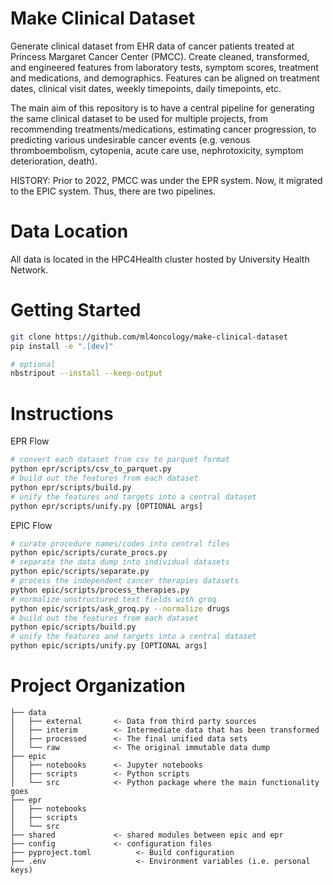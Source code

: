 # Make Clinical Dataset

Generate clinical dataset from EHR data of cancer patients treated at Princess Margaret Cancer Center (PMCC). Create cleaned, transformed, and engineered features from laboratory tests, symptom scores, treatment and medications, and demographics. Features can be aligned on treatment dates, clinical visit dates, weekly timepoints, daily timepoints, etc.

The main aim of this repository is to have a central pipeline for generating the same clinical dataset to be used for multiple projects, from recommending treatments/medications, estimating cancer progression, to predicting various undesirable cancer events (e.g. venous thromboembolism, cytopenia, acute care use, nephrotoxicity, symptom deterioration, death).

HISTORY:
Prior to 2022, PMCC was under the EPR system. Now, it migrated to the EPIC system. Thus, there are two pipelines. 

# Data Location
All data is located in the HPC4Health cluster hosted by University Health Network. 

# Getting Started
```bash
git clone https://github.com/ml4oncology/make-clinical-dataset
pip install -e ".[dev]"

# optional
nbstripout --install --keep-output
```

# Instructions
EPR Flow
```bash
# convert each dataset from csv to parquet format
python epr/scripts/csv_to_parquet.py
# build out the features from each dataset
python epr/scripts/build.py
# unify the features and targets into a central dataset
python epr/scripts/unify.py [OPTIONAL args]
```

EPIC Flow
```bash
# curate procedure names/codes into central files
python epic/scripts/curate_procs.py
# separate the data dump into individual datasets
python epic/scripts/separate.py
# process the independent cancer therapies datasets
python epic/scripts/process_therapies.py
# normalize unstructured text fields with groq
python epic/scripts/ask_groq.py --normalize drugs
# build out the features from each dataset
python epic/scripts/build.py
# unify the features and targets into a central dataset
python epic/scripts/unify.py [OPTIONAL args]
```

# Project Organization
```
├── data
│   ├── external       <- Data from third party sources
│   ├── interim        <- Intermediate data that has been transformed
│   ├── processed      <- The final unified data sets
│   └── raw            <- The original immutable data dump
├── epic
│   ├── notebooks      <- Jupyter notebooks
│   ├── scripts        <- Python scripts
│   └── src            <- Python package where the main functionality goes
├── epr
│   ├── notebooks
│   ├── scripts
│   └── src
├── shared             <- shared modules between epic and epr
├── config             <- configuration files
├── pyproject.toml          <- Build configuration
├── .env                    <- Environment variables (i.e. personal keys)
```
